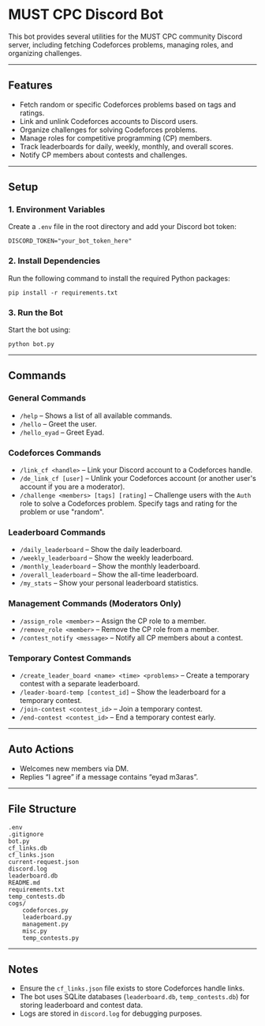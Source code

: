 # MUST CPC Discord Bot

This bot provides several utilities for the MUST CPC community Discord server, including fetching Codeforces problems, managing roles, and organizing challenges.

---

## Features
- Fetch random or specific Codeforces problems based on tags and ratings.
- Link and unlink Codeforces accounts to Discord users.
- Organize challenges for solving Codeforces problems.
- Manage roles for competitive programming (CP) members.
- Track leaderboards for daily, weekly, monthly, and overall scores.
- Notify CP members about contests and challenges.

---

## Setup

### 1. Environment Variables
Create a `.env` file in the root directory and add your Discord bot token:
```
DISCORD_TOKEN="your_bot_token_here"
```

### 2. Install Dependencies
Run the following command to install the required Python packages:
```shell
pip install -r requirements.txt
```

### 3. Run the Bot
Start the bot using:
```shell
python bot.py
```

---

## Commands

### General Commands
- `/help` – Shows a list of all available commands.
- `/hello` – Greet the user.
- `/hello_eyad` – Greet Eyad.

### Codeforces Commands
- `/link_cf <handle>` – Link your Discord account to a Codeforces handle.
- `/de_link_cf [user]` – Unlink your Codeforces account (or another user's account if you are a moderator).
- `/challenge <members> [tags] [rating]` – Challenge users with the `Auth` role to solve a Codeforces problem. Specify tags and rating for the problem or use "random".

### Leaderboard Commands
- `/daily_leaderboard` – Show the daily leaderboard.
- `/weekly_leaderboard` – Show the weekly leaderboard.
- `/monthly_leaderboard` – Show the monthly leaderboard.
- `/overall_leaderboard` – Show the all-time leaderboard.
- `/my_stats` – Show your personal leaderboard statistics.

### Management Commands (Moderators Only)
- `/assign_role <member>` – Assign the CP role to a member.
- `/remove_role <member>` – Remove the CP role from a member.
- `/contest_notify <message>` – Notify all CP members about a contest.

### Temporary Contest Commands
- `/create_leader_board <name> <time> <problems>` – Create a temporary contest with a separate leaderboard.
- `/leader-board-temp [contest_id]` – Show the leaderboard for a temporary contest.
- `/join-contest <contest_id>` – Join a temporary contest.
- `/end-contest <contest_id>` – End a temporary contest early.

---

## Auto Actions
- Welcomes new members via DM.
- Replies “I agree” if a message contains “eyad m3aras”.

---

## File Structure
```
.env
.gitignore
bot.py
cf_links.db
cf_links.json
current-request.json
discord.log
leaderboard.db
README.md
requirements.txt
temp_contests.db
cogs/
    codeforces.py
    leaderboard.py
    management.py
    misc.py
    temp_contests.py
```

---

## Notes
- Ensure the `cf_links.json` file exists to store Codeforces handle links.
- The bot uses SQLite databases (`leaderboard.db`, `temp_contests.db`) for storing leaderboard and contest data.
- Logs are stored in `discord.log` for debugging purposes.
